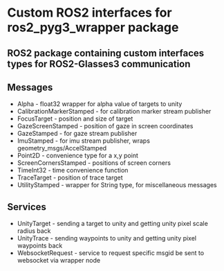 # Custom ROS2 interfaces for ros2_pyg3_wrapper package
## ROS2 package containing custom interfaces types for ROS2-Glasses3 communication

## Messages
* Alpha - float32 wrapper for alpha value of targets to unity
* CalibrationMarkerStamped - for calibration marker stream publisher
* FocusTarget - position and size of target
* GazeScreenStamped - position of gaze in screen coordinates
* GazeStamped - for gaze stream publisher
* ImuStamped - for imu stream publisher, wraps geometry_msgs/AccelStamped
* Point2D - convenience type for a x,y point
* ScreenCornersStamped - positions of screen corners
* TimeInt32 - time convenience function
* TraceTarget - position of trace target
* UtilityStamped - wrapper for String type, for miscellaneous messages


## Services
* UnityTarget - sending a target to unity and getting unity pixel scale radius back
* UnityTrace - sending waypoints to unity and getting unity pixel waypoints back
* WebsocketRequest - service to request specific msgid be sent to websocket via wrapper node
